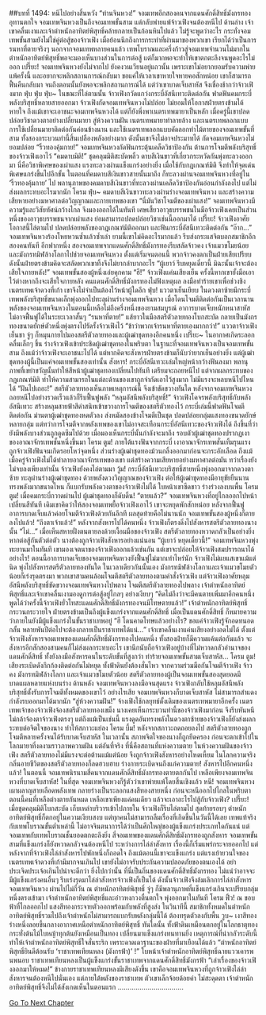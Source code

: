 ##บทที่ 1494: หนีไปอย่างสิ้นหวัง
“ท่านจินหวง!”
จอมเทพอีกสองคนจากแดนศักดิ์สิทธิ์มังกรทองอุทานตกใจ
จอมเทพจินหวงเป็นถึงจอมเทพขั้นสาม แต่กลับพ่ายแพ้จ้าวเฟิงจนต้องหนีไป
ด้านล่าง เจ้าเขาคลื่นเงาและเจ้าตำหนักอาทิตย์พิสุทธิ์คล้ายกลายเป็นก้อนหินไปแล้ว ไม่รู้จะพูดว่าอะไร
กระทั่งจอมเทพขั้นสามยังไม่ใช่คู่ต่อสู้ของจ้าวเฟิง เมื่อย้อนนึกถึงการกระทำที่ผ่านมาของพวกเขา เรียกได้ว่าเป็นการรนหาที่ตายจริงๆ
นอกจากจอมเทพหลายคนแล้ว เทพโบราณและครึ่งก้าวสู่จอมเทพจำนวนไม่มากในตำหนักอาทิตย์พิสุทธิ์พอจะมองเห็นบางส่วนในการต่อสู้ แต่ก็มากพอจะทำให้เขาตกตะลึงจนพูดอะไรไม่ออก
เปรี๊ยะ!
จอมเทพจินหวงยังไม่จากไป ยังคงวนเวียนอยู่แถวนั้น
เพราะเขาไม่อยากยอมรับความพ่ายแพ้ครั้งนี้ และอยากจะพลิกสถานการณ์กลับมา
ขอแค่ให้เวลาเขาหายใจหายคอสักหน่อย เขาก็สามารถฟื้นคืนกลับมา จนถึงตอนนั้นยังพอจะพลิกสถานการณ์ได้
แต่ว่าเขาบาดเจ็บสาหัส จึงเชื่องช้ากว่าจ้าวเฟิงมาก
ฟุ่บ ฟุ่บ ฟุ่บ~
ในขณะที่ไล่ตามนั้น จ้าวเฟิงกวัดแกว่งกระบี่อัสนีเทวะติดต่อกัน ฟาดฟันคมกระบี่พลังบริสุทธิ์หลายสายออกมา
จ้าวเฟิงกัดจอมเทพจินหวงไม่ปล่อย ไม่ยอมให้โอกาสฝ่ายตรงข้ามได้หายใจ
ถึงแม้เขาจะเอาชนะจอมเทพจินหวงได้ แต่ก็ยังพึ่งพาเนตรเทพมายาเป็นหลัก
เมื่อครู่นี้เขาปลดปล่อยวิชาดวงตาอย่างเปลี่ยนมายา สู่ห้วงความฝัน เนตรเทพมายาทำลายล้าง และเนตรเทพลอกแบบ
การใช้เปลี่ยนมายาติดต่อกันค่อนข้างนาน และใช้เนตรเทพลอกแบบคัดลอกท่าไม้ตายของจอมเทพขั้นที่สาม ทั้งสองกระบวนท่านี้สิ้นเปลืองพลังอย่างมาก
ดังนั้นเขาจึงไม่อาจประมาทได้ กัดจอมเทพจินหวงไม่ยอมปล่อย
“ริ้วทองคุ้มกาย!”
จอมเทพจินหวงกัดฟันกระตุ้นเคล็ดวิชาป้องกัน ต้านการโจมตีพลังบริสุทธิ์ของจ้าวเฟิงเอาไว้
“คมดาบมิติ!”
ชุดคลุมมิติสะบัดพลิ้ว ดาบสีเงินขาวที่เกี่ยวกระหวัดกันพุ่งทะลวงออกมา
นี่คือวิชาพิเศษของเผ่าแสง แรงทะลวงผ่านแข็งแกร่งอย่างยิ่ง เมื่อใช้กับกฎเกณฑ์มิติ จึงทำให้จุดเด่นพิเศษแกร่งขึ้นไปอีกขั้น ในตอนที่คมดาบสีเงินขาวสายนั้นมาถึง ก็ทะลวงผ่านจอมเทพจินหวงที่อยู่ใน ‘ริ้วทองคุ้มกาย’ ไป
พลานุภาพของคมดาบสีเงินขาวที่ทะลวงผ่านเคล็ดวิชาป้องกันอ่อนกำลังลงไป แต่ไม่ส่งผลกระทบอะไรมากนัก
โครม ฟุ่บ~
คมดาบสีเงินขาวทะลวงผ่านร่างจอมเทพจินหวง และสร้างความเสียหายอย่างมหาศาลต่อวิญญาณและกายเทพของเขา
“นี่มันวิชาโจมตีของเผ่าแสง!”
จอมเทพจินหวงมีความรู้และวิสัยทัศน์กว้างไกล จึงมองออกได้ในทันที
เศษเสี้ยวอาวุธบรรพชนในมือจ้าวเฟิงเคยเป็นส่วนหนึ่งของอาวุธบรรพชนจากเผ่าแสง ย่อมสามารถปลดปล่อยวิชาเช่นนี้ออกมาได้
เปรี๊ยะ!
จ้าวเฟิงอาศัยโอกาสนี้ไล่ตามไป ปลดปล่อยพลังของกฎเกณฑ์มิติออกมา และฟันกระบี่อัสนีเทวะติดต่อกัน
“อ๊าก…”
จอมเทพจินหวงร้องโหยหวนซ้ำแล้วซ้ำเล่า
ยามนี้เขาไม่คิดอะไรมากแล้ว รีบส่งกระแสจิตบอกสมาชิกอีกสองคนทันที
อีกฟากหนึ่ง
สองจอมเทพจากแดนศักดิ์สิทธิ์มังกรทองรีบสลัดจ้าวคง เจ้าแมวขโมยน้อย และมังกรทมิฬล้างโลกาไปช่วยจอมเทพจินหวง
ตั้งแต่เริ่มจนตอนนี้ พวกจ้าวคงตกเป็นฝ่ายเสียเปรียบ ดังนั้นฝ่ายตรงข้ามคิดจะสลัดพวกเขาทิ้งจึงไม่ยากลำบากอะไร
“ผู้เยาว์ รีบหยุดเดี๋ยวนี้ มิฉะนั้นเจ้าจะต้องเสียใจภายหลัง!”
จอมเทพขั้นสองผู้หนึ่งเอ่ยคุกคาม
“ฮึ!”
จ้าวเฟิงแค่นเสียงเย็น ครั้งนี้หากเขายั้งมือเอาไว้ต่างหากถึงจะเสียใจภายหลัง
คนแดนศักดิ์สิทธิ์มังกรทองไม่ฟังเหตุผล ลงมือทำร้ายเขาเพื่อช่วงชิงเนตรเทพเจ้าดวงที่เก้า เขาจึงไม่จำเป็นต้องไว้หน้าผู้ใดอีก
ฟุ่บ!
แววตาเย็นเยียบ ในดวงตาซ้ายมีกระบี่เทพพลังบริสุทธิ์ขนาดเล็กพุ่งออกไปทะลุผ่านร่างจอมเทพจินหวง
เมื่อโดนโจมตีติดต่อกันเป็นเวลานาน พลังของจอมเทพจินหวงในตอนนี้เหลือไม่ถึงครึ่งหนึ่งของยามสมบูรณ์ อาการบาดเจ็บหนักหนาสาหัส ไม่อาจฟื้นฟูได้ในระยะเวลาสั้นๆ
“รนหาที่ตาย!”
แส้ยาวในมือสตรีตัวลายทองโบกสะบัด กลายเป็นมังกรทองขนาดยักษ์ตัวหนึ่งพุ่งตรงไปรัดรั้งจ้าวเฟิงไว้
“ข้าว่าพวกเจ้ารนหาที่ตายเองมากกว่า!”
แววตาจ้าวเฟิงเย็นชา จู่ๆ ก็หมุนกายไปมองสตรีตัวลายทองและผู้เฒ่าชุดทองอีกคนหนึ่ง
เปรี๊ยะ~
ในอากาศเกิดระลอกคลื่นเล็กๆ ขึ้น ร่างจ้าวเฟิงเข้าประชิดผู้เฒ่าชุดทองในพริบตา
ในฐานะที่จอมเทพจินหวงเป็นจอมเทพขั้นสาม ถึงแม้ว่าจ้าวเฟิงจะเอาชนะไปได้ แต่หากคิดจะสังหารฝ่ายตรงข้ามก็นับว่ายากเย็นอย่างยิ่ง
แต่ผู้เฒ่าชุดทองผู้นี้เป็นแค่จอมเทพขั้นสองเท่านั้น
สังหาร!
กระบี่อัสนีเทวะเล่มใหญ่หน้ากว้างฟันลงมา พลานุภาพที่เขย่าขวัญนั้นทำให้สีหน้าผู้เฒ่าชุดทองเปลี่ยนไปทันที เตรียมจะถอยหนีไป
แต่จากผลกระทบของกฎเกณฑ์มิติ ทำให้ความสามารถในแต่ละด้านของเขาถูกจำกัดเอาไว้สูงมาก ไม่มีแรงจะหลบหนีไปไหนได้
“ฝันไปเถอะ!”
สตรีตัวลายทองเห็นภาพเหตุการณ์นี้ จึงเข้าขัดขวางทันใด
หลังจากจอมเทพจินหวงถอยหนีไปอย่างรวดเร็วแล้วก็รีบฟื้นฟูพลัง
“หลุมอัสนีพลังบริสุทธิ์!”
จ้าวเฟิงโคจรพลังบริสุทธิ์กับพลังอัสนีเทวะ สร้างหลุมสายฟ้าสีดำสนิทเข้าขวางการโจมตีของสตรีตัวทองไว้
กระบี่เล่มนี้ฟาดฟันโจมตีติดต่อกัน
ม่านตาผู้เฒ่าชุดทองหดตัวลง ส่งหมัดสองข้างโจมตีเป็นชุด ปลดปล่อยกลุ่มแสงทองขนาดยักษ์หลายกลุ่ม
แต่ทว่าการโจมตีจากพลังเทพของเขาไม่อาจสะเทือนกระบี่อัสนีเทวะของจ้าวเฟิงได้ ถึงขึ้นที่ว่ายังมีพลังบางส่วนถูกดูดซึมไปด้วย
เมื่อมองเห็นกระบี่นั้นกำลังจะมาถึง รอบตัวผู้เฒ่าชุดทองปรากฏเงาของอาณาจักรเทพชั้นหนึ่งขึ้นมา
โครม ตูม!
ภายใต้แรงฟันจากกระบี่ เงาอาณาจักรเทพสั่นเทิ้มรุนแรง ถูกจ้าวเฟิงฟันจนเกิดรอยโหว่จุดหนึ่ง
ส่วนร่างผู้เฒ่าชุดทองม้วนกลิ้งออกมาก่อนจะกระอักเลือด ถึงแม้เมื่อครู่จ้าวเฟิงไม่ได้ทำลายอาณาจักรเทพของเขา แต่สร้างความเสียหายอย่างมหาศาลต่อมัน
ทว่าเรื่องยังไม่จบลงเพียงเท่านั้น จ้าวเฟิงยังคงไล่ตามมา
วู้ม!
กระบี่อัสนีเทวะบริสุทธิ์สายหนึ่งพุ่งออกมาจากดวงตาซ้าย ทะลุผ่านร่างผู้เฒ่าชุดทอง
ด้วยพลังดวงวิญญาณของจ้าวเฟิง ต่อให้ผู้เฒ่าชุดทองมีอายุขัยยืนนาน ทรงพลังมากขนาดไหน ก็แบกรับพลังดวงตาของจ้าวเฟิงไม่ได้
ใบหน้าเขาซีดขาว ร่างร่วงลงบนพื้น
โครม ตูม!
เมื่อคมกระบี่กวาดผ่านไป ผู้เฒ่าชุดทองก็ดับดิ้น!
“ตายแล้ว?”
จอมเทพจินหวงที่อยู่ไกลออกไปหน้าเปลี่ยนสีทันที
เดิมเขาคิดว่าให้สองจอมเทพยื้อจ้าวเฟิงเอาไว้ เขาจะหยุดพักสักหน่อย หลังจากฟื้นฟูอาการบาดเจ็บแล้วค่อยโจมตีจ้าวเฟิงด้วยกันอีกที
ผลสุดท้ายคือไม่นานนัก จอมเทพขั้นสองผู้หนึ่งก็ตายลงไปแล้ว!
“ถึงตาเจ้าแล้ว!”
หลังจากสังหารไปได้คนหนึ่ง จ้าวเฟิงก็ตรงดิ่งไปสังหารสตรีตัวลายทองนางนั้น
“ไม่…”
เมื่อเห็นสหายฝั่งตนตายลงด้วยเงื้อมมือของจ้าวเฟิง สตรีตัวลายทองหวาดกลัวเป็นอย่างยิ่ง
หากต่อสู้กันตัวต่อตัว นางต้องถูกจ้าวเฟิงสังหารอย่างแน่นอน
“ผู้เยาว์ หยุดเดี๋ยวนี้!”
จอมเทพจินหวงพุ่งทะยานมาในทันที เขามองเจตนาของจ้าวเฟิงออกแล้วเช่นกัน แต่เขาจะปล่อยให้จ้าวเฟิงสมปรารถนาได้อย่างไร!
ตอนนี้อาการบาดเจ็บของจอมเทพจินหวงยังฟื้นฟูไม่มากเท่าไหร่นัก จ้าวเฟิงไม่แยแสเขาแม้แต่นิด พุ่งไปสังหารสตรีตัวลายทองทันใด
ในเวลาเดียวกันนั้นเอง มังกรทมิฬล้างโลกาและเจ้าแมวขโมยตัวน้อยก็เร่งรุดตรงมา
พวกเขาสามคนล้อมโจมตีสตรีตัวลายทองตามคำสั่งจ้าวเฟิง
แต่จ้าวเฟิงอาศัยหลุมอัสนีพลังบริสุทธิ์ขัดขวางจอมเทพจินหวงไปพลาง โจมตีสตรีตัวลายทองไปพลาง
เจ้าตำหนักอาทิตย์พิสุทธิ์และเจ้าเขาคลื่นเงามองดูการต่อสู้อยู่ไกลๆ อย่างเงียบๆ
“คิดไม่ถึงว่าจะมีคนตายเพิ่มมาอีกคนหนึ่ง พูดได้ว่าครั้งนี้จ้าวเฟิงยั่วโทสะแดนศักดิ์สิทธิ์มังกรทองจนมีโทษตายแล้ว!”
เจ้าตำหนักอาทิตย์พิสุทธิ์กระวนกระวายใจ
ฝ่ายตรงข้ามเป็นถึงผู้แข็งแกร่งจากแดนศักดิ์สิทธิ์ เมื่อเป็นแดนศักดิ์สิทธิ์ ก็หมายความว่าภายในยังมีผู้แข็งแกร่งในขั้นราชาเทพอยู่
“ฮึ โดนคาดโทษแล้วอย่างไร? ขอแค่จ้าวเฟิงรู้จักอดทนอดกลั้น หลายพันปีต่อไปจะต้องกลายเป็นราชาเทพได้แน่…”
เจ้าเขาคลื่นเงาแค่นเสียงอย่างอดไม่ได้
ตั้งแต่จ้าวเฟิงสังหารจอมเทพของแดนศักดิ์สิทธิ์มังกรทองไปคนหนึ่ง ทั้งสองฝ่ายก็มีความแค้นต่อกันแล้ว จะสังหารอีกสักสองสามคนก็ไม่ส่งผลกระทบอะไร
เขานึกนับถือจ้าวเฟิงอยู่บ้างที่ไม่หวาดกลัวอำนาจของแดนศักดิ์สิทธิ์ ทั้งยังลงมือสังหารคนในระดับขั้นที่สูงกว่า ทำร้ายจอมเทพขั้นสามเจ็บสาหัส…
โครม ตูม!
เสียงระเบิดดังกึกก้องติดต่อกันไม่หยุด ทั้งฟ้าดินยังต้องสั่นไหว
จากความร่วมมือกันโจมตีจ้าวเฟิง จ้าวคง มังกรทมิฬล้างโลกา และเจ้าแมวขโมยตัวน้อย สตรีตัวลายทองผู้เป็นจอมเทพขั้นสองสุดยอดมีบาดแผลหลายแห่งบนร่าง
ด้านหลัง จอมเทพจินหวงลงมือจนสุดแรง จ้าวเฟิงกลับใช้หลุมอัสนีพลังบริสุทธิ์ตั้งรับการโจมตีทั้งหมดของเขาไว้
อย่างไรเสีย จอมเทพจินหวงก็บาดเจ็บสาหัส ไม่สามารถสำแดงกำลังรบออกมาได้มากนัก
“สู่ห้วงความฝัน!”
จ้างเฟิงใช้กลยุทธ์ดั้งเดิมของเนตรเทพมายาอีกครั้ง
เนตรเทพเจ้าของจ้าวเฟิงจ้องสตรีตัวลายทองเขม็ง
นางเคยเห็นกระบวนท่านี้ของจ้าวเฟิงมาก่อน จึงรีบหันหนี ไม่กล้าจ้องตาจ้าวเฟิงตรงๆ
แต่ถึงแม้เป็นเช่นนี้ แรงดูดอันทรงพลังในดวงตาซ้ายของจ้าวเฟิงก็ยังส่งผลกระทบต่อจิตใจของนาง ทำให้สภาวะแย่ลง
โครม บึ้ม!
หลังจากสภาวะถดถอยลงไป สตรีตัวลายทองถูกโจมตีหลายครั้งจนได้รับบาดเจ็บสาหัส
ในเวลานั้น สภาพจิตใจของนางก็ถูกยึดครอง ก่อนจะตกเข้าไปในโลกมายาที่งดงามราวภาพความฝัน
แต่อันที่จริง ที่นี่คือสถานที่แห่งความตาย
ในห้วงความฝันของจ้าวเฟิง สตรีตัวลายทองไม่มีแรงจะต่อต้านแม้แต่น้อย จึงถูกจ้าวเฟิงสังหารอย่างโหดเหี้ยม
ในโลกความจริง กลิ่นอายชีวิตของสตรีตัวลายทองก็ลดฮวบฮาบ ร่างกายระเบิดจนถึงแก่ความตาย!
สังหารไปอีกคนหนึ่งแล้ว!
ในตอนนี้ จอมเทพนิรนามสี่คนจากแดนศักดิ์สิทธิ์มังกรทองตายตกกันไป เหลือเพียงจอมเทพจินหวงที่บาดเจ็บสาหัส!
ในที่สุด จอมเทพจินหวงก็รู้ตัวว่าเขาพ่ายแพ้โดยสิ้นเชิงแล้ว
หนี!
จอมเทพจินหวงเผาผลาญสายเลือดพลังเทพ กลายร่างเป็นระลอกแสงสีทองสายหนึ่ง ก่อนจะหนีออกไปไกลในพริบตา
ตอนนี้คนที่เหลือต่างตายกันหมด เหลือเขาเพียงแค่คนเดียว แล้วจะเอาอะไรไปสู้กับจ้าวเฟิง?
เปรี๊ยะ!
เมื่อชุดคลุมมิติโบกสะบัด เก็บเหล่าบริวารเข้าไปภายใน จ้าวเฟิงก็รีบไล่ตามไป
สุดท้ายรอบๆ ตำหนักอาทิตย์พิสุทธิ์ก็ตกอยู่ในความเงียบสงบ
แต่ทุกคนไม่สามารถลืมเรื่องที่เกิดขึ้นในวันนี้ได้เลย
เทพแท้จริงกับเทพโบราณขั้นต่ำเหล่านี้ ไม่อาจจินตนาการได้ว่าเป็นศึกใหญ่ของผู้แข็งแกร่งประเภทใดกันแน่
แต่จอมเทพกับเทพโบราณชั้นยอดตกตะลึงยิ่ง สี่จอมเทพของแดนศักดิ์สิทธิ์มังกรทองถูกสังหาร จอมเทพขั้นสามที่แข็งแกร่งก็ยังหวาดกลัวจนต้องหนีไป
ระหว่างการไล่ล่าสังหาร เรื่องนี้ก็เริ่มแพร่กระจายออกไป
แต่หลังจากที่จ้าวเฟิงไล่ล่าสังหารไปพักหนึ่งก็ถอดใจ
ถึงแม้ตอนนี้เขาจะแข็งแกร่ง แต่แรงเย้ายวนใจของเนตรเทพเจ้าดวงที่เก้ามีมากจนเกินไป เขายังไม่อาจรับประกันความปลอดภัยของตนเองได้ อย่าประเจิดประเจ้อเกินไปน่าจะดีกว่า
ยิ่งไปกว่านั้น ที่นี่เป็นถิ่นของแดนศักดิ์สิทธิ์มังกรทอง ไม่แน่ว่าอาจจะมีผู้แข็งแกร่งคนอื่นๆ รีบเร่งรุดมาไล่ล่าสังหารจ้าวเฟิงก็เป็นได้
ดังนั้นจ้าวเฟิงจึงล้มเลิกการไล่ล่าสังหารจอมเทพจินหวง
ผ่านไปไม่กี่วัน ณ ตำหนักอาทิตย์พิสุทธิ์
จู่ๆ ก็มีพลานุภาพที่แข็งแกร่งเกินจะเปรียบกลุ่มหนึ่งตรงเข้ามา
เจ้าตำหนักอาทิตย์พิสุทธิ์และอ๋าวหงกวงตื่นตกใจ พุ่งออกมาในทันที
โครม ฟิ้ว!
ณ ขอบฟ้าที่ไกลออกไป แสงสีทองกระจายตัวออกพร้อมกับพลังที่สูงส่ง
ในวินาทีนี้ สมาชิกทั้งหมดในตำหนักอาทิตย์พิสุทธิ์รวมไปถึงเจ้าตำหนักไม่สามารถแบกรับพลังกลุ่มนี้ได้ ต้องทรุดตัวลงกับพื้น
วูบ~
เงาสีทองร่างหนึ่งลอยขึ้นกลางอากาศเหนือตำหนักอาทิตย์พิสุทธิ์
ทันใดนั้น ทั้งฟ้าดินเหมือนตกอยู่ในโลกธาตุทอง กระทั่งต้นไม้ใบหญ้าทุกต้นยังเหมือนเป็นทอง เปลี่ยนมาแข็งแกร่งทนทานยิ่ง
เหตุการณ์ที่น่ากลัวระดับนี้ทำให้เจ้าตำหนักอาทิตย์พิสุทธิ์ใจสั่นระริก เพราะคาดเดาฐานะของฝ่ายที่มาเยือนได้แล้ว
“ตำหนักอาทิตย์พิสุทธิ์ยินดีต้อนรับ ‘ราชาเทพเทียนหลง (มังกรฟ้า)’ !”
ใบหน้าเจ้าตำหนักอาทิตย์พิสุทธิ์ฉายแววเคารพนพนอบ
ราชาเทพเทียนหลงเป็นผู้แข็งแกร่งขั้นราชาเทพจากแดนศักดิ์สิทธิ์มังกรฟ้า
“เล่าเรื่องของจ้าวเฟิงออกมาให้หมด!”
ข้างกายราชาเทพเทียนหลงมีเสียงดังขึ้น เขาคือจอมเทพจินหวงที่ถูกจ้าวเฟิงไล่ล่าสังหารจนต้องหนีไปนั่นเอง
แต่ภายใต้พลังของราชาเทพ ตัวเขาเล็กจ้อยด้อยค่า ไม่สะดุดตา เจ้าตำหนักอาทิตย์พิสุทธิ์จึงไม่ได้สังเกตเห็นในตอนแรก
.................................


[Go To Next Chapter]( ./351.md)